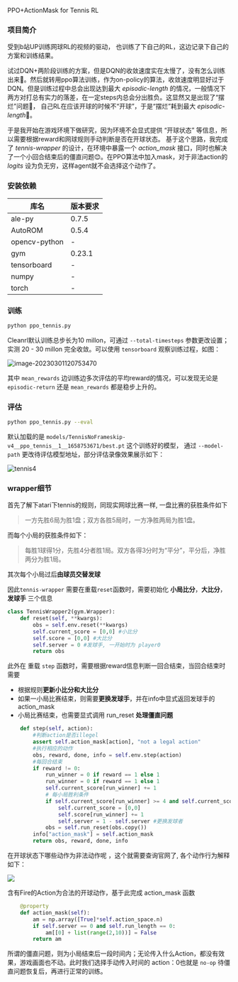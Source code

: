 PPO+ActionMask for Tennis RL

### 项目简介

受到b站UP训练网球RL的视频的驱动， 也训练了下自己的RL，这边记录下自己的方案和训练结果。

试过DQN+两阶段训练的方案，但是DQN的收敛速度实在太慢了，没有怎么训练出来🙁。然后就转用ppo算法训练，作为on-policy的算法，收敛速度明显好过于DQN。但是训练过程中总会出现达到最大 *episodic-length* 的情况，一般情况下两方对打总有实力的落差，在一定steps内总会分出胜负。这显然又是出现了“摆烂”问题🤔， 自己RL在应该开球的时候不“开球”，于是“摆烂”耗到最大 *episodic-length*🤣。

于是我开始在游戏环境下做研究，因为环境不会显式提供 “开球状态” 等信息，所以需要根据reward和网球规则手动判断是否在开球状态。 基于这个思路，我完成了 *tennis-wrapper* 的设计，在环境中暴露一个 *action_mask* 接口，同时也解决了一个小回合结束后的僵直问题😊。在PPO算法中加入mask，对于非法action的 *logits* 设为负无穷，这样agent就不会选择这个动作了。

### 安装依赖

| 库名          | 版本要求 |
| ------------- | -------- |
| ale-py        | 0.7.5    |
| AutoROM       | 0.5.4    |
| opencv-python | -        |
| gym           | 0.23.1   |
| tensorboard   | -        |
| numpy         | -        |
| torch         | -        |

### 训练

```bash
python ppo_tennis.py
```

Cleanrl默认训练总步长为10 millon，可通过 `--total-timesteps` 参数更改设置；实测 20 - 30 millon 完全收敛。可以使用 `tensorboard` 观察训练过程，如图：

![image-20230301120753470](https://cdn.jsdelivr.net/gh/QYHcrossover/blog-imgbed/blogimgimage-20230301120753470.png)

其中 `mean_rewards` 边训练边多次评估的平均reward的情况，可以发现无论是 `episodic-return` 还是 `mean_rewards` 都是稳步上升的。

### 评估

```bash
python ppo_tennis.py --eval
```

默认加载的是 `models/TennisNoFrameskip-v4__ppo_tennis__1__1658753671/best.pt`  这个训练好的模型， 通过 `--model-path` 更改待评估模型地址，部分评估录像效果展示如下：

![tennis4](https://cdn.jsdelivr.net/gh/QYHcrossover/blog-imgbed/blogimgtennis4.gif)

### wrapper细节

首先了解下atari下tennis的规则，同现实网球比赛一样, 一盘比赛的获胜条件如下

> 一方先胜6局为胜1盘；双方各胜5局时，一方净胜两局为胜1盘。

而每个小局的获胜条件如下：

> 每胜1球得1分，先胜4分者胜1局。双方各得3分时为“平分”，平分后，净胜两分为胜1局。

其次每个小局过后**由球员交替发球**

因此`tennis-wrapper` 需要在重载`reset`函数时，需要初始化 **小局比分**，**大比分**， **发球手** 三个信息

```python
class TennisWrapper2(gym.Wrapper):
    def reset(self, **kwargs):
        obs = self.env.reset(**kwargs)
        self.current_score = [0,0] #小比分
        self.score = [0,0] #大比分
        self.server = 0 #发球手, 一开始时为 player0
        return obs
```

此外在 重载 `step` 函数时，需要根据reward信息判断一回合结束，当回合结束时需要

- 根据规则**更新小比分和大比分**
- 如果一小局比赛结束，则需要**更换发球手**，并在info中显式返回发球手的action_mask
- 小局比赛结束，也需要显式调用 run_reset **处理僵直问题** 

```python
    def step(self, action):
        #判断action是否illegel
        assert self.action_mask[action], "not a legal action"
        #执行相应的动作
        obs, reward, done, info = self.env.step(action)
        #每回合结束
        if reward != 0:
            run_winner = 0 if reward == 1 else 1
            run_winner = 0 if reward == 1 else 1
            self.current_score[run_winner] += 1
            # 每小局胜利条件
            if self.current_score[run_winner] >= 4 and self.current_score[run_winner] - self.current_score[1-run_winner]>=2:      
                self.current_score = [0,0]
                self.score[run_winner] += 1
                self.server = 1 - self.server #更换发球者
            obs = self.run_reset(obs.copy())
        info["action_mask"] = self.action_mask
        return obs, reward, done, info
```

在开球状态下哪些动作为非法动作呢 ，这个就需要查询官网了, 各个动作行为解释如下：

![](https://cdn.jsdelivr.net/gh/QYHcrossover/blog-imgbed/blogimgimage-20230301141120851.png)

含有Fire的Action为合法的开球动作，基于此完成 action_mask 函数

```python
    @property
    def action_mask(self):
        am = np.array([True]*self.action_space.n)
        if self.server == 0 and self.run_length == 0:
            am[[0] + list(range(2,10))] = False
        return am
```

所谓的僵直问题，则为小局结束后一段时间内；无论传入什么Action，都没有效果，游戏画面也不动。此时我们选择手动传入时间的 action：0也就是 `no-op` 待僵直问题恢复后，再进行正常的训练。
